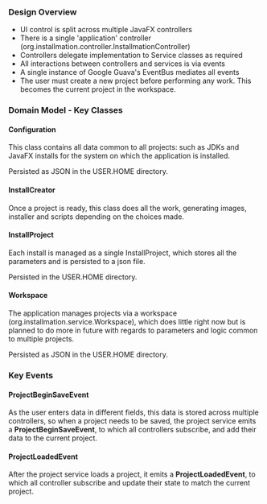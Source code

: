 ### Design Overview

* UI control is split across multiple JavaFX controllers
* There is a single 'application' controller (org.installmation.controller.InstallmationController)
* Controllers delegate implementation to Service classes as required
* All interactions between controllers and services is via events
* A single instance of Google Guava's EventBus mediates all events
* The user must create a new project before performing any work. This becomes the current project in the workspace.


### Domain Model - Key Classes

#### Configuration

This class contains all data common to all projects: such as JDKs and JavaFX installs for the system
on which the application is installed.

Persisted as JSON in the USER.HOME directory.

#### InstallCreator

Once a project is ready, this class does all the work, generating images, installer and scripts
depending on the choices made.

#### InstallProject

Each install is managed as a single InstallProject, which stores all the parameters and is persisted
to a json file.

Persisted in the USER.HOME directory.


#### Workspace

The application manages projects via a workspace (org.installmation.service.Workspace), which does
little right now but is planned to do more in future with regards to parameters and logic
common to multiple projects.

Persisted as JSON in the USER.HOME directory.

### Key Events

#### ProjectBeginSaveEvent

As the user enters data in different fields, this data is stored across multiple controllers, so when
a project needs to be saved, the project service emits a **ProjectBeginSaveEvent**, to which all
controllers subscribe, and add their data to the current project.

#### ProjectLoadedEvent

After the project service loads a project, it emits a **ProjectLoadedEvent**, to which all
controller subscribe and update their state to match the current project.








